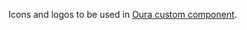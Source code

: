 Icons and logos to be used in
[Oura custom component](https://github.com/nitobuendia/oura-custom-component).

